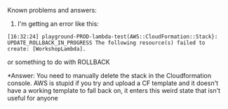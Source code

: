 Known problems and answers:

1. I'm getting an error like this:
```
[16:32:24] playground-PROD-lambda-test(AWS::CloudFormation::Stack}: UPDATE_ROLLBACK_IN_PROGRESS The following resource(s) failed to create: [WorkshopLambda].
```

or something to do with ROLLBACK

*Answer: You need to manually delete the stack in the Cloudformation console. AWS is stupid if you try and upload a CF template and 
it doesn't have a working template to fall back on, it enters this weird state that isn't useful for anyone
